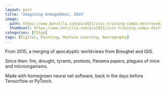 ```yaml
---
layout: post
title: "Imagining Armageddons, 2015"
image:
  path: https://www.botzilla.com/pix2021/isis-training-camps-destroyed2_BruegelBabel_5e2.png
  thumbnail: https://www.botzilla.com/pix2021/isis-training-camps-destroyed2_BruegelBabel_5e2.png
categories: [fStop]
tags: [Digital, Painting, Machine Learning, Neurography]
---
```


From 2015, a merging of apocalyptic worldviews from Breughel and ISIS.

Since then: fire, drought, tyrants, protests, Panama papers, plagues of mice and microorganisms. 

Made with homegrown neural net software, back in the days before Tensorflow or PyTorch.

